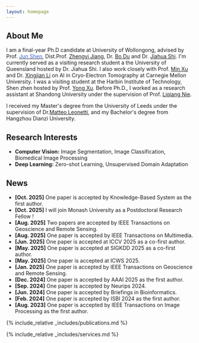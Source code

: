 ```yaml
---
layout: homepage
---
```


## About Me

I am a final-year Ph.D candidate at University of Wollongong, advised by Prof. [<span style="color:rgb(61, 96, 212);">Jun Shen</span>](https://scholars.uow.edu.au/jun-shen), Dist.Prof. [<span style="color: #rgb(61, 96, 212);">Zhengyi Jiang</span>](https://scholars.uow.edu.au/zhengyi-jiang), Dr. [<span style="color: #rgb(61, 96, 212);">Bo Du</span>](https://experts.griffith.edu.au/43067-bo-bobby-du) and Dr. [<span style="color: #rgb(61, 96, 212);">Jiahua Shi</span>](https://about.uq.edu.au/experts/43928). I'm currently served as a visiting research student a the University of Queensland hosted by Dr. Jiahua Shi. I also work closely with Prof. [<span style="color: #rgb(61, 96, 212);">Min Xu</span>](https://xulabs.github.io/min-xu/) and Dr. [<span style="color: #rgb(61, 96, 212);">Xingjian Li</span>](https://scholar.google.com/citations?user=f9V0NZkAAAAJ&hl=en) on AI in Cryo-Electron Tomography at Carnegie Mellon University. I was a visiting student at the Harbin Institute of Technology, Shen zhen hosted by Prof. [<span style="color: #rgb(61, 96, 212);">Yong Xu</span>](https://scholar.google.com.au/citations?view_op=list_works&hl=en&hl=en&user=zOVgYQYAAAAJ&sortby=pubdate). Before Ph.D., I worked as a research assistant at Shandong University under the supervision of Prof. [<span style="color: #rgb(61, 96, 212);">Liqiang Nie</span>](https://liqiangnie.github.io/index.html).

I received my Master's degree from the University of Leeds under the supervision of Dr.[<span style="color: #rgb(61, 96, 212);">Matteo Leonetti</span>](https://www.kcl.ac.uk/people/matteo-leonetti), and my Bachelor's degree from Hangzhou Dianzi University.

## Research Interests

- **Computer Vision:** Image Segmentation, Image Classification, Biomedical Image Processing
- **Deep Learning:** Zero-shot Learning, Unsupervised Domain Adaptation

## News

- **[Oct. 2025]** One paper is accepted by Knowledge-Based System as the first author.
- **[Oct. 2025]** I will join Monash University as a Postdoctoral Research Fellow !
- **[Aug. 2025]** Two papers are accepted by IEEE Transactions on Geoscience and Remote Sensing.
- **[Aug. 2025]** One paper is accepted by IEEE Transactions on Multimedia.
- **[Jun. 2025]** One paper is accepted at ICCV 2025 as a co-first author.
- **[May. 2025]** One paper is accepted at SIGKDD 2025 as a co-first author.
- **[May. 2025]** One paper is accepted at ICWS 2025.
- **[Jan. 2025]** One paper is accepted by IEEE Transactions on Geoscience and Remote Sensing.
- **[Dec. 2024]** One paper is accepted by AAAI 2025 as the first author.
- **[Sep. 2024]** One paper is accepted by Neurips 2024.
- **[Jun. 2024]** One paper is accepted by Briefings in Bioinformatics.
- **[Feb. 2024]** One paper is accepted by ISBI 2024 as the first author.
- **[Aug. 2023]** One paper is accepted by IEEE Transactions on Image Processing as the first author.

{% include_relative _includes/publications.md %}


{% include_relative _includes/services.md %}

